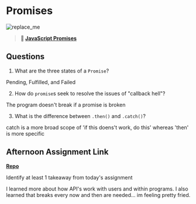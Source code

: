 # Promises

![replace_me](https://codeworks.blob.core.windows.net/public/assets/img/illustrations/placeholder.svg)

> **📖 [JavaScript Promises](https://codeworksacademy.com/fs-student-guide/resources/wk4/02-Promises)**

## Questions

1. What are the three states of a `Promise`?

Pending, Fulfilled, and Failed

2. How do `promise`s seek to resolve the issues of "callback hell"?

The program doesn't break if a promise is broken

3. What is the difference between `.then()` and `.catch()`?

catch is a more broad scope of 'if this doens't work, do this' whereas 'then' is more specific


## Afternoon Assignment Link

**[Repo](https://github.com/JacksonHagen/week4day2)**

Identify at least 1 takeaway from today's assignment

I learned more about how API's work with users and within programs. I also learned that breaks every now and then are needed... im feeling pretty fried.

